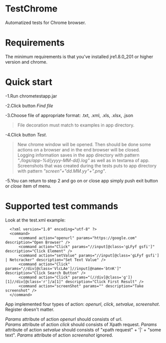 # TestChrome
Automatized tests for Chrome browser.

# Requirements
The minimum requirements is that you've installed jre1.8.0_201 or higher version and chrome.

# Quick start
-1.Run chrometestapp.jar  

-2.Click button *Find file*  

-3.Choose file of appropriate format: .txt, .xml, .xls, .xlsx, .json  

>File decoration must match to examples in app directory.  

-4.Click button *Test*.  

>New chrome window will be opened. Then should be done some actions on a browser and in the end browser will be closed.  
>Logging information saves in the app directory with pattern *"./logs/app-%d{yyyy-MM-dd}.log"* as well as in textarea of app.  
>Screenshots that was created during the tests puts to app directory with pattern *"screen"+"dd.MM.yy"+".png"*.

-5.You can return to step 2 and go on or close app simply push exit button or *close* item of menu.  

# Supported test commands
Look at the test.xml example:
      
      <?xml version="1.0" encoding="utf-8" ?>
      <command>
          <command action="openurl" params="https://google.com" description="Open Browser" />
          <command action="Click" params="//input[@class='gLFyf gsfi']" description="Click Element" />
          <command action="setValue" params="//input[@class='gLFyf gsfi'] | Netcracker" description="Set Text Value" />
          <command action="Click" params="//div[@class='VlcLAe']//input[@name='btnK']" description="Click Search Button" />
          <command action="Click" params="(//div[@class='g'])[1]//div[@class='r']/a[1]" description="Click First Result" />
          <command action="screenShot" params="" description="Take screenshot" />
      </command>
     
App implemented four types of action: *openurl*, *click*, *setvalue*, *screenshot*. Register doesn't matter.  

*Params* attribute of action *openurl* should consists of url.  
*Params* attribute of action *click* should consists of Xpath request.
*Params* attribute of action *setvalue* should consists of "xpath request" + '|' + "some text".
*Params* attribute of action *screenshot* ignored.
